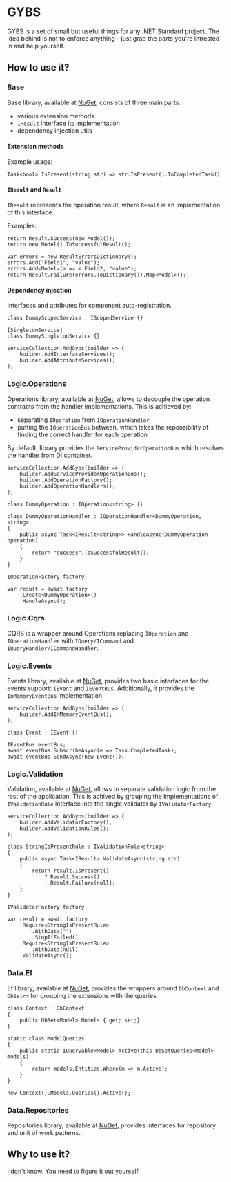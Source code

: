 # GYBS
GYBS is a set of small but useful things for any .NET Standard project. The idea behind is not to enforce anything - just grab the parts you're intrested in and help yourself.

## How to use it?

### Base
Base library, available at [NuGet](https://www.nuget.org/packages/Gybs), consists of three main parts:
* various extension methods
* `IResult` interface its implementation
* dependency injection utils

#### Extension methods
Example usage:
```
Task<bool> IsPresent(string str) => str.IsPresent().ToCompletedTask()
```

#### `IResult` and `Result`
`IResult` represents the operation result, where `Result` is an implementation of this interface.

Examples:
```
return Result.Success(new Model());
return new Model().ToSuccessfulResult();
```

```
var errors = new ResultErrorsDictionary();
errors.Add("Field1", "value");
errors.Add<Model>(m => m.Field2, "value");
return Result.Failure(errors.ToDictionary()).Map<Model>();
```

#### Dependency injection
Interfaces and attributes for component auto-registration.
```
class DummyScopedService : IScopedService {}

[SingletonService]
class DummySingletonService {}

serviceCollection.AddGybs(builder => {
    builder.AddInterfaceServices();
    builder.AddAttributeServices();
);
```

### Logic.Operations
Operations library, available at [NuGet](https://www.nuget.org/packages/Gybs.Logic.Operations), allows to decouple the operation contracts from the handler implementations. This is achieved by:
* separating `IOperation` from `IOperationHandler`
* putting the `IOperationBus` between, which takes the reponsibility of finding the correct handler for each operation

By default, library provides the `ServiceProviderOperationBus` which resolves the handler from DI container.

```
serviceCollection.AddGybs(builder => {
    builder.AddServiceProviderOperationBus();
    builder.AddOperationFactory();
    builder.AddOperationHandlers();
);

class DummyOperation : IOperation<string> {}

class DummyOperationHandler : IOperationHandler<DummyOperation, string>
{
    public async Task<IResult<string>> HandleAsync(DummyOperation operation) 
    {
        return "success".ToSuccessfulResult();
    }
}

IOperationFactory factory;

var result = await factory
    .Create<DummyOperation>()
    .HandleAsync();
```

### Logic.Cqrs
CQRS is a wrapper around Operations replacing `IOperation` and `IOperationHandler` with `IQuery/ICommand` and `IQueryHandler/ICommandHandler`.

### Logic.Events
Events library, available at [NuGet](https://www.nuget.org/packages/Gybs.Logic.Events), provides two basic interfaces for the events support: `IEvent` and `IEventBus`. Additionally, it provides the `InMemoryEventBus` implementation.

```
serviceCollection.AddGybs(builder => {
    builder.AddInMemoryEventBus();    
);

class Event : IEvent {}

IEventBus eventBus;
await eventBus.SubscribeAsync(e => Task.CompletedTask);
await eventBus.SendAsync(new Event());
```

### Logic.Validation
Validation, available at [NuGet](https://www.nuget.org/packages/Gybs.Logic.Validation), allows to separate validation logic from the rest of the application. This is achived by grouping the implementations of `IValidationRule` interface into the single validator by `IValidatorFactory`.

```
serviceCollection.AddGybs(builder => {
    builder.AddValidatorFactory();
    builder.AddValidationRules();    
);

class StringIsPresentRule : IValidationRule<string>
{
    public async Task<IResult> ValidateAsync(string str)
    {
        return result.IsPresent()
            ? Result.Success()
            : Result.Failure(null);
    }
}

IValidatorFactory factory;

var result = await factory
    .Require<StringIsPresentRule>
        .WithData("")
        .StopIfFailed()
    .Require<StringIsPresentRule>
        .WithData(null)
    .ValidateAsync();
```

### Data.Ef
Ef library, available at [NuGet](https://www.nuget.org/packages/Gybs.Data.Ef), provides the wrappers around `DbContext` and `DbSet<>` for grouping the extensions with the queries.

```
class Context : DbContext
{
    public DbSet<Model> Models { get; set;}
}

static class ModelQueries
{
    public static IQueryable<Model> Active(this DbSetQueries<Model> models)
    {
        return models.Entities.Where(m => m.Active);
    }
}

new Context().Models.Queries().Active();
```

### Data.Repositories
Repositories library, available at [NuGet](https://www.nuget.org/packages/Gybs.Data.Repositories), provides interfaces for repository and unit of work patterns.

## Why to use it?
I don't know. You need to figure it out yourself.